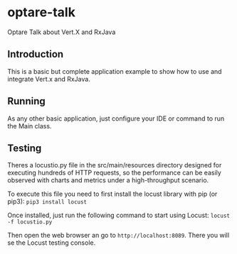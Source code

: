 # optare-talk
Optare Talk about Vert.X and RxJava

## Introduction
This is a basic but complete application example to show how to use and integrate Vert.x and RxJava.

## Running
As any other basic application, just configure your IDE or command to run the Main class.

## Testing
Theres a locustio.py file in the src/main/resources directory designed for executing hundreds of HTTP requests, so the performance can be easily observed with charts and metrics under a high-throughput scenario.

To execute this file you need to first install the locust library with pip (or pip3):
`pip3 install locust`

Once installed, just run the following command to start using Locust:
`locust -f locustio.py`

Then open the web browser an go to `http://localhost:8089`. There you will se the Locust testing console.
